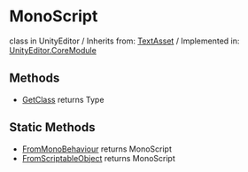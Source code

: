 # MonoScript
class in UnityEditor
 / Inherits from: <a href="https://docs.unity3d.com/6000.2/Documentation/ScriptReference/TextAsset.html">TextAsset</a> / Implemented in: <a href="https://docs.unity3d.com/6000.2/Documentation/ScriptReference/UnityEditor.CoreModule.html">UnityEditor.CoreModule</a>

## Methods
- <a href="https://docs.unity3d.com/6000.2/Documentation/ScriptReference/MonoScript.GetClass.html">GetClass</a> returns Type

## Static Methods
- <a href="https://docs.unity3d.com/6000.2/Documentation/ScriptReference/MonoScript.FromMonoBehaviour.html">FromMonoBehaviour</a> returns MonoScript
- <a href="https://docs.unity3d.com/6000.2/Documentation/ScriptReference/MonoScript.FromScriptableObject.html">FromScriptableObject</a> returns MonoScript
